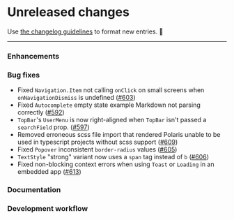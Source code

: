 # Unreleased changes

Use [the changelog guidelines](https://git.io/polaris-changelog-guidelines) to format new entries. 💜

---

### Enhancements

### Bug fixes

- Fixed `Navigation.Item` not calling `onClick` on small screens when `onNavigationDismiss` is undefined ([#603](https://github.com/Shopify/polaris-react/pull/603))
- Fixed `Autocomplete` empty state example Markdown not parsing correctly ([#592](https://github.com/Shopify/polaris-react/pull/592))
- `TopBar`'s `UserMenu` is now right-aligned when `TopBar` isn't passed a `searchField` prop. ([#597](https://github.com/Shopify/polaris-react/pull/597))
- Removed erroneous scss file import that rendered Polaris unable to be used in typescript projects without scss support ([#609](https://github.com/Shopify/polaris-react/pull/609))
- Fixed `Popover` inconsistent `border-radius` values ([#605](https://github.com/Shopify/polaris-react/pull/605))
- `TextStyle` "strong" variant now uses a `span` tag instead of `b` ([#606](https://github.com/Shopify/polaris-react/pull/606))
- Fixed non-blocking context errors when using `Toast` or `Loading` in an embedded app ([#613](https://github.com/Shopify/polaris-react/pull/613))

### Documentation

### Development workflow
